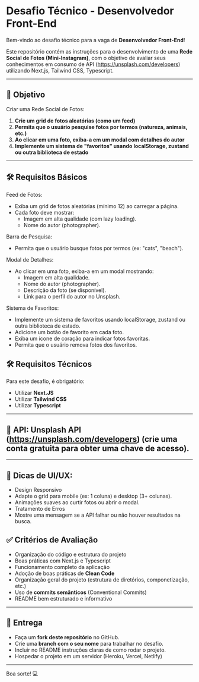 # Desafio Técnico - Desenvolvedor Front-End

Bem-vindo ao desafio técnico para a vaga de **Desenvolvedor Front-End**!

Este repositório contém as instruções para o desenvolvimento de uma **Rede Social de Fotos (Mini-Instagram)**, com o objetivo de avaliar seus conhecimentos em consumo de API (https://unsplash.com/developers) utilizando Next.js, Tailwind CSS, Typescript.

---

## 🎯 Objetivo

Criar uma Rede Social de Fotos:

1. **Crie um grid de fotos aleatórias (como um feed)**
2. **Permita que o usuário pesquise fotos por termos (natureza, animais, etc.)**
3. **Ao clicar em uma foto, exiba-a em um modal com detalhes do autor**
4. **Implemente um sistema de "favoritos" usando localStorage, zustand ou outra biblioteca de estado**

---

## 🛠️ Requisitos Básicos

Feed de Fotos:
- Exiba um grid de fotos aleatórias (mínimo 12) ao carregar a página.
- Cada foto deve mostrar:
    - Imagem em alta qualidade (com lazy loading).
    - Nome do autor (photographer).

Barra de Pesquisa:
- Permita que o usuário busque fotos por termos (ex: "cats", "beach").

Modal de Detalhes:
- Ao clicar em uma foto, exiba-a em um modal mostrando:
    - Imagem em alta qualidade.
    - Nome do autor (photographer).
    - Descrição da foto (se disponível).
    - Link para o perfil do autor no Unsplash.

Sistema de Favoritos:
- Implemente um sistema de favoritos usando localStorage, zustand ou outra biblioteca de estado.
- Adicione um botão de favorito em cada foto.
- Exiba um ícone de coração para indicar fotos favoritas.
- Permita que o usuário remova fotos dos favoritos.


## 🛠️ Requisitos Técnicos

Para este desafio, é obrigatório:

- Utilizar **Next.JS**
- Utilizar **Tailwind CSS**
- Utilizar **Typescript**

---

## 📝 API: Unsplash API (https://unsplash.com/developers) (crie uma conta gratuita para obter uma chave de acesso).

---

## 📝 Dicas de UI/UX:
- Design Responsivo
- Adapte o grid para mobile (ex: 1 coluna) e desktop (3+ colunas).
- Animações suaves ao curtir fotos ou abrir o modal.
- Tratamento de Erros
- Mostre uma mensagem se a API falhar ou não houver resultados na busca.

## ✅ Critérios de Avaliação

- Organização do código e estrutura do projeto
- Boas práticas com Next.js e Typescript
- Funcionamento completo da aplicação
- Adoção de boas práticas de **Clean Code**
- Organização geral do projeto (estrutura de diretórios, componetização, etc.)
- Uso de **commits semânticos** (Conventional Commits)
- README bem estruturado e informativo

---

## 🚀 Entrega

- Faça um **fork deste repositório** no GitHub.
- Crie uma **branch com o seu nome** para trabalhar no desafio.
- Incluir no README instruções claras de como rodar o projeto.
- Hospedar o projeto em um servidor (Heroku, Vercel, Netlify)

---

Boa sorte! 💻

